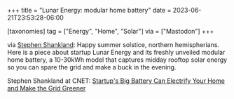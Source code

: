 +++
title = "Lunar Energy: modular home battery"
date = 2023-06-21T23:53:28-06:00

[taxonomies]
tag = ["Energy", "Home", "Solar"]
via = ["Mastodon"]
+++

via [Stephen Shankland](https://mstdn.social/@stshank/110582683015363472): Happy summer solstice, northern hemispherians. Here is a piece about startup Lunar Energy and its freshly unveiled modular home battery, a 10-30kWh model that captures midday rooftop solar energy so you can spare the grid and make a buck in the evening.

<!-- more -->

Stephen Shankland at CNET: [Startup's Big Battery Can Electrify Your Home and Make the Grid Greener](https://www.cnet.com/home/energy-and-utilities/startups-big-battery-can-electrify-your-home-and-make-the-grid-greener/)
